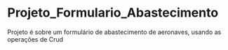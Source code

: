# Projeto_Formulario_Abastecimento
Projeto é sobre um formulário de abastecimento de aeronaves, usando as operações de Crud 
